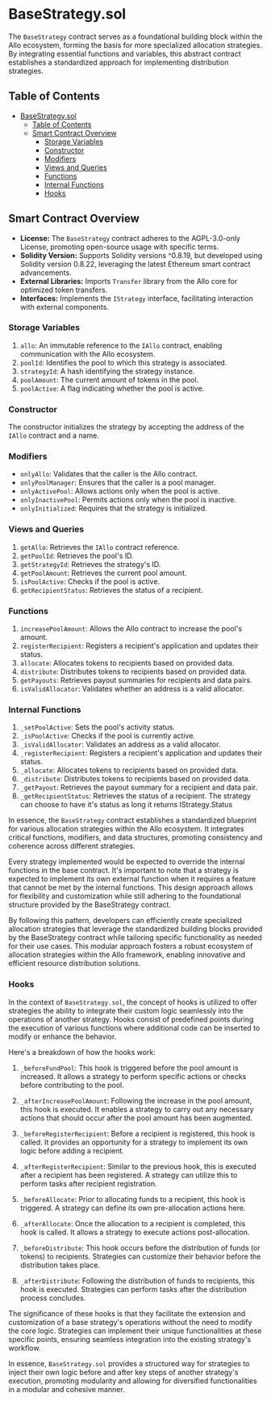 # BaseStrategy.sol

The `BaseStrategy` contract serves as a foundational building block within the Allo ecosystem, forming the basis for more specialized allocation strategies. By integrating essential functions and variables, this abstract contract establishes a standardized approach for implementing distribution strategies.

## Table of Contents
- [BaseStrategy.sol](#basestrategysol)
  - [Table of Contents](#table-of-contents)
  - [Smart Contract Overview](#smart-contract-overview)
    - [Storage Variables](#storage-variables)
    - [Constructor](#constructor)
    - [Modifiers](#modifiers)
    - [Views and Queries](#views-and-queries)
    - [Functions](#functions)
    - [Internal Functions](#internal-functions)
    - [Hooks](#hooks)

## Smart Contract Overview

* **License:** The `BaseStrategy` contract adheres to the AGPL-3.0-only License, promoting open-source usage with specific terms.
* **Solidity Version:** Supports Solidity versions ^0.8.19, but developed using Solidity version 0.8.22, leveraging the latest Ethereum smart contract advancements.
* **External Libraries:** Imports `Transfer` library from the Allo core for optimized token transfers.
* **Interfaces:** Implements the `IStrategy` interface, facilitating interaction with external components.

### Storage Variables

1. `allo`: An immutable reference to the `IAllo` contract, enabling communication with the Allo ecosystem.
2. `poolId`: Identifies the pool to which this strategy is associated.
3. `strategyId`: A hash identifying the strategy instance.
4. `poolAmount`: The current amount of tokens in the pool.
5. `poolActive`: A flag indicating whether the pool is active.

### Constructor

The constructor initializes the strategy by accepting the address of the `IAllo` contract and a name.

### Modifiers

* `onlyAllo`: Validates that the caller is the Allo contract.
* `onlyPoolManager`: Ensures that the caller is a pool manager.
* `onlyActivePool`: Allows actions only when the pool is active.
* `onlyInactivePool`: Permits actions only when the pool is inactive.
* `onlyInitialized`: Requires that the strategy is initialized.

### Views and Queries

1. `getAllo`: Retrieves the `IAllo` contract reference.
2. `getPoolId`: Retrieves the pool's ID.
3. `getStrategyId`: Retrieves the strategy's ID.
4. `getPoolAmount`: Retrieves the current pool amount.
5. `isPoolActive`: Checks if the pool is active.
6. `getRecipientStatus`: Retrieves the status of a recipient.

### Functions

1. `increasePoolAmount`: Allows the Allo contract to increase the pool's amount.
2. `registerRecipient`: Registers a recipient's application and updates their status.
3. `allocate`: Allocates tokens to recipients based on provided data.
4. `distribute`: Distributes tokens to recipients based on provided data.
5. `getPayouts`: Retrieves payout summaries for recipients and data pairs.
6. `isValidAllocator`: Validates whether an address is a valid allocator.

### Internal Functions

1. `_setPoolActive`: Sets the pool's activity status.
2. `_isPoolActive`: Checks if the pool is currently active.
3. `_isValidAllocator`: Validates an address as a valid allocator.
4. `_registerRecipient`: Registers a recipient's application and updates their status.
5. `_allocate`: Allocates tokens to recipients based on provided data.
6. `_distribute`: Distributes tokens to recipients based on provided data.
7. `_getPayout`: Retrieves the payout summary for a recipient and data pair.
8. `_getRecipientStatus`: Retrieves the status of a recipient. The strategy can choose to have it's status as long it returns IStrategy.Status

In essence, the `BaseStrategy` contract establishes a standardized blueprint for various allocation strategies within the Allo ecosystem. It integrates critical functions, modifiers, and data structures, promoting consistency and coherence across different strategies.

Every strategy implemented would be expected to override the internal functions in the base contract. It's important to note that a strategy is expected to implement its own external function when it requires a feature that cannot be met by the internal functions. This design approach allows for flexibility and customization while still adhering to the foundational structure provided by the BaseStrategy contract.

By following this pattern, developers can efficiently create specialized allocation strategies that leverage the standardized building blocks provided by the BaseStrategy contract while tailoring specific functionality as needed for their use cases. This modular approach fosters a robust ecosystem of allocation strategies within the Allo framework, enabling innovative and efficient resource distribution solutions.

### Hooks

In the context of `BaseStrategy.sol`, the concept of hooks is utilized to offer strategies the ability to integrate their custom logic seamlessly into the operations of another strategy. Hooks consist of predefined points during the execution of various functions where additional code can be inserted to modify or enhance the behavior.

Here's a breakdown of how the hooks work:

1. `_beforeFundPool`: This hook is triggered before the pool amount is increased. It allows a strategy to perform specific actions or checks before contributing to the pool.
    
2. `_afterIncreasePoolAmount`: Following the increase in the pool amount, this hook is executed. It enables a strategy to carry out any necessary actions that should occur after the pool amount has been augmented.
    
3. `_beforeRegisterRecipient`: Before a recipient is registered, this hook is called. It provides an opportunity for a strategy to implement its own logic before adding a recipient.
    
4. `_afterRegisterRecipient`: Similar to the previous hook, this is executed after a recipient has been registered. A strategy can utilize this to perform tasks after recipient registration.
    
5. `_beforeAllocate`: Prior to allocating funds to a recipient, this hook is triggered. A strategy can define its own pre-allocation actions here.
    
6. `_afterAllocate`: Once the allocation to a recipient is completed, this hook is called. It allows a strategy to execute actions post-allocation.
    
7. `_beforeDistribute`: This hook occurs before the distribution of funds (or tokens) to recipients. Strategies can customize their behavior before the distribution takes place.
    
8. `_afterDistribute`: Following the distribution of funds to recipients, this hook is executed. Strategies can perform tasks after the distribution process concludes.
    

The significance of these hooks is that they facilitate the extension and customization of a base strategy's operations without the need to modify the core logic. Strategies can implement their unique functionalities at these specific points, ensuring seamless integration into the existing strategy's workflow.

In essence, `BaseStrategy.sol` provides a structured way for strategies to inject their own logic before and after key steps of another strategy's execution, promoting modularity and allowing for diversified functionalities in a modular and cohesive manner.